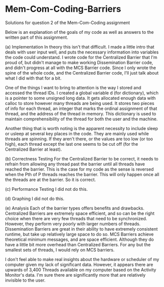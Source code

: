 # Mem-Com-Coding-Barriers
Solutions for question 2 of the Mem-Com-Coding assignment

Below is an explanation of the goals of my code as well as answers to the written part of this assignment.


(a) Implementation
  In theory this isn't that difficult. I made a little intro that deals with user input well, and puts the necessary information into variables the code could understand. I wrote code for the Centralized Barrier that I'm proud of, but didn't manage to make working Dissemination Barrier code, and didn't progress at all with the MCS Barrier code. Since I only wrote the spine of the whole code, and the Centralized Barrier code, I'll just talk about what I did with that for a bit.
  
One of the things I want to bring to attention is the way I stored and accessed the thread IDs. I created a global variable d (for dictionary), which is a pointer to some unsigned long data. It gets allocated enough data with calloc to store however many threads are being used. It stores two pieces of info for each thread, an integer that marks the ordinal assignment of that thread, and the address of the thread in memory. This dictionary is used to maintain comprehensibility of the thread for both the user and the machine. 

Another thing that is worth noting is the apparent necessity to include sleep or usleep at several key places in the code. They are mainly used while threads are spinning. If they aren't there, or the values are too low (or too high), each thread except the last one seems to be cut off (for the Centralized Barrier at least).


(b) Correctness Testing
For the Centralized Barrier to be correct, it needs to refrain from allowing any thread past the barrier until all threads have reached the barrier. This is the case for my code as the sense is reversed when the Pth of P threads reaches the barrier. This will only happen once all the threads are at the barrier. So it is correct.


(c) Performance Testing
  I did not do this.
  
  
(d) Graphing
  I did not do this.
  
  
(e) Analysis
  Each of the barrier types offers benefits and drawbacks. Centralized Barriers are extremely space efficient, and so can be the right choice when there are very few threads that need to be synchronized. However, they perform very poorly with larger numbers of threads. Dissemination Barriers are great in their ability to have extremely consistent runtime, but take up relatively large space to do so. MCS Barriers achieve theoretical minimum messages, and are space efficient. Although they do have a little bit more overhead than Centralized Barriers. For any but the smallest sets of threads, I would rely on MCS barriers.
  
I don't feel able to make real insights about the hardware or scheduler of my computer given my lack of significant data. However, it appears there are upwards of 3,400 Threads available on my computer based on the Activity Monitor's data. I'm sure there are significantly more that are relatively invisible to the user.
